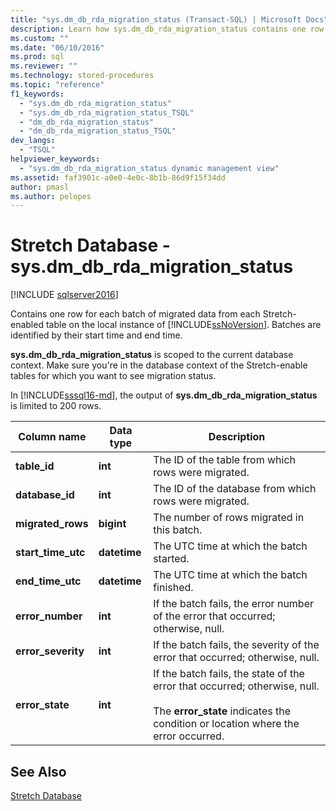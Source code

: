 ```yaml
---
title: "sys.dm_db_rda_migration_status (Transact-SQL) | Microsoft Docs"
description: Learn how sys.dm_db_rda_migration_status contains one row for each batch of migrated data from each Stretch-enabled table on the local instance of SQL Server.
ms.custom: ""
ms.date: "06/10/2016"
ms.prod: sql
ms.reviewer: ""
ms.technology: stored-procedures
ms.topic: "reference"
f1_keywords: 
  - "sys.dm_db_rda_migration_status"
  - "sys.dm_db_rda_migration_status_TSQL"
  - "dm_db_rda_migration_status"
  - "dm_db_rda_migration_status_TSQL"
dev_langs: 
  - "TSQL"
helpviewer_keywords: 
  - "sys.dm_db_rda_migration_status dynamic management view"
ms.assetid: faf3901c-a0e0-4e0c-8b1b-86d9f15f34dd
author: pmasl 
ms.author: pelopes
---
```

# Stretch Database - sys.dm_db_rda_migration_status
[!INCLUDE [sqlserver2016](../../includes/applies-to-version/sqlserver2016.md)]

  Contains one row for each batch of migrated data from each Stretch-enabled table on the local instance of [!INCLUDE[ssNoVersion](../../includes/ssnoversion-md.md)]. Batches are identified by their start time and end time.  
  
 **sys.dm_db_rda_migration_status** is scoped to the current database context. Make sure you're in the database context of the Stretch-enable tables for which you want to see migration status.  
  
 In [!INCLUDE[sssql16-md](../../includes/sssql16-md.md)], the output of **sys.dm_db_rda_migration_status** is limited to 200 rows.  
  
|Column name|Data type|Description|  
|-----------------|---------------|-----------------|  
|**table_id**|**int**|The ID of the table from which rows were migrated.|  
|**database_id**|**int**|The ID of the database from which rows were migrated.|  
|**migrated_rows**|**bigint**|The number of rows migrated in this batch.|  
|**start_time_utc**|**datetime**|The UTC time at which the batch started.|  
|**end_time_utc**|**datetime**|The UTC time at which the batch finished.|  
|**error_number**|**int**|If the batch fails, the error number of the error that occurred; otherwise, null.|  
|**error_severity**|**int**|If the batch fails, the severity of the error that occurred; otherwise, null.|  
|**error_state**|**int**|If the batch fails, the state of the error that occurred; otherwise, null.<br /><br /> The **error_state** indicates the condition or location where the error occurred.|  
  
## See Also  
 [Stretch Database](../../sql-server/stretch-database/stretch-database.md)  
  
  
